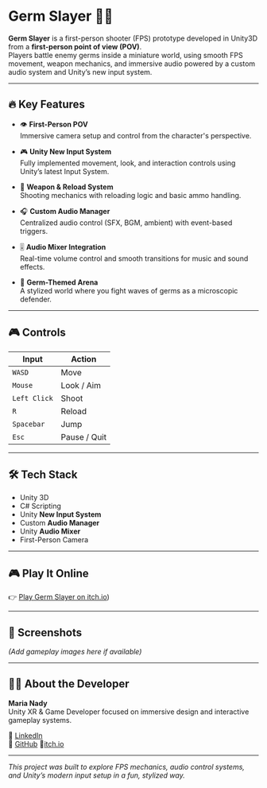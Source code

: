 # Germ Slayer 🎯🔬

**Germ Slayer** is a first-person shooter (FPS) prototype developed in Unity3D from a **first-person point of view (POV)**.  
Players battle enemy germs inside a miniature world, using smooth FPS movement, weapon mechanics, and immersive audio powered by a custom audio system and Unity’s new input system.

---

## 🔥 Key Features

- 👁️ **First-Person POV**  
  Immersive camera setup and control from the character's perspective.

- 🎮 **Unity New Input System**  
  Fully implemented movement, look, and interaction controls using Unity’s latest Input System.

- 🔫 **Weapon & Reload System**  
  Shooting mechanics with reloading logic and basic ammo handling.

- 🎧 **Custom Audio Manager**  
  Centralized audio control (SFX, BGM, ambient) with event-based triggers.

- 🎚️ **Audio Mixer Integration**  
  Real-time volume control and smooth transitions for music and sound effects.

- 💊 **Germ-Themed Arena**  
  A stylized world where you fight waves of germs as a microscopic defender.

---

## 🎮 Controls

| Input         | Action           |
|---------------|------------------|
| `WASD`        | Move             |
| `Mouse`       | Look / Aim       |
| `Left Click`  | Shoot            |
| `R`           | Reload           |
| `Spacebar`    | Jump             |
| `Esc`         | Pause / Quit     |

---

## 🛠️ Tech Stack

- Unity 3D 
- C# Scripting
- Unity **New Input System**
- Custom **Audio Manager**
- Unity **Audio Mixer**
- First-Person Camera

---

## 🎮 Play It Online

👉 [Play Germ Slayer on itch.io](https://marianady21.itch.io/germ-slayer))

---

## 📸 Screenshots

*(Add gameplay images here if available)*

---

## 👩‍💻 About the Developer

**Maria Nady**  
Unity XR & Game Developer focused on immersive design and interactive gameplay systems.

🔗 [LinkedIn](https://www.linkedin.com/in/maria-nady99)  
🔗 [GitHub](https://github.com/MariaNady21)
🔗[itch.io](https://marianady21.itch.io)

---

*This project was built to explore FPS mechanics, audio control systems, and Unity’s modern input setup in a fun, stylized way.*

